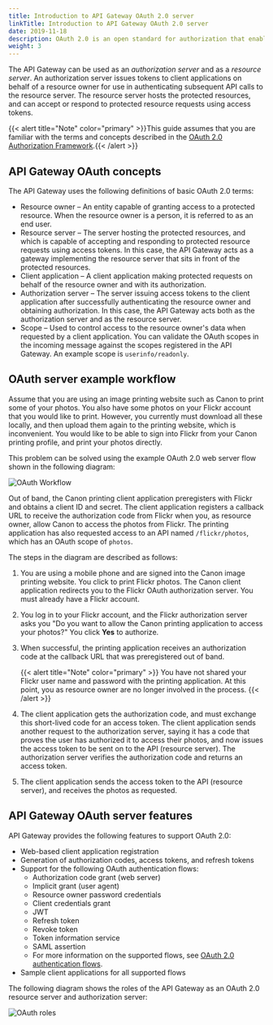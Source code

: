 ```yaml
---
title: Introduction to API Gateway OAuth 2.0 server
linkTitle: Introduction to API Gateway OAuth 2.0 server
date: 2019-11-18
description: OAuth 2.0 is an open standard for authorization that enables client applications to access server resources on behalf of a specific *resource owner*. OAuth also enables resource owners (end users) to authorize limited third-party access to their server resources without sharing their credentials. For example, a Gmail user could allow LinkedIn or Flickr to have access to their list of contacts without sharing their Gmail user name and password.
weight: 3
---
```

The API Gateway can be used as an *authorization server*
and as a *resource server*. An authorization server issues tokens to client applications on behalf of a resource owner for use in authenticating subsequent API calls to the resource server. The resource server hosts the protected resources, and can accept or respond to protected resource requests using access tokens.

{{< alert title="Note" color="primary" >}}This guide assumes that you are familiar with the terms and concepts described in the [OAuth 2.0 Authorization Framework](http://tools.ietf.org/html/rfc6749).{{< /alert >}}

## API Gateway OAuth concepts

The API Gateway uses the following definitions of basic OAuth 2.0 terms:

* Resource owner – An entity capable of granting access to a protected resource. When the resource owner is a person, it is referred to as an end user.
* Resource server – The server hosting the protected resources, and which is capable of accepting and responding to protected resource requests using access tokens. In this case, the API Gateway acts as a gateway implementing the resource server that sits in front of the protected resources.
* Client application – A client application making protected requests on behalf of the resource owner and with its authorization.
* Authorization server – The server issuing access tokens to the client application after successfully authenticating the resource owner and obtaining authorization. In this case, the API Gateway acts both as the authorization server and as the resource server.
* Scope – Used to control access to the resource owner's data when requested by a client application. You can validate the OAuth scopes in the incoming message against the scopes registered in the API Gateway. An example scope is `userinfo/readonly`.

## OAuth server example workflow

Assume that you are using an image printing website such as Canon to print some of your photos. You also have some photos on your Flickr account that you would like to print. However, you currently must download all these locally, and then upload them again to the printing website, which is inconvenient. You would like to be able to sign into Flickr from your Canon printing profile, and print your photos directly.

This problem can be solved using the example OAuth 2.0 web server flow shown in the following diagram:

![OAuth Workflow](/Images/OAuth/APIgw_Oauth_ex_client_workfl.png)

Out of band, the Canon printing client application preregisters with Flickr and obtains a client ID and secret. The client application registers a callback URL to receive the authorization code from Flickr when you, as resource owner, allow Canon to access the photos from Flickr. The printing application has also requested access to an API named `/flickr/photos`, which has an OAuth scope of `photos`.

The steps in the diagram are described as follows:

1. You are using a mobile phone and are signed into the Canon image printing website. You click to print Flickr photos. The Canon client application redirects you to the Flickr OAuth authorization server. You must already have a Flickr account.
2. You log in to your Flickr account, and the Flickr authorization server asks you "Do you want to allow the Canon printing application to access your photos?" You click **Yes**
    to authorize.
3. When successful, the printing application receives an authorization code at the callback URL that was preregistered out of band.

    {{< alert title="Note" color="primary" >}}
    You have not shared your Flickr user name and password with the printing application. At this point, you as resource owner are no longer involved in the process.
    {{< /alert >}}

4. The client application gets the authorization code, and must exchange this short-lived code for an access token. The client application sends another request to the authorization server, saying it has a code that proves the user has authorized it to access their photos, and now issues the access token to be sent on to the API (resource server). The authorization server verifies the authorization code and returns an access token.
5. The client application sends the access token to the API (resource server), and receives the photos as requested.

## API Gateway OAuth server features

API Gateway provides the following features to support OAuth 2.0:

* Web-based client application registration
* Generation of authorization codes, access tokens, and refresh tokens
* Support for the following OAuth authentication flows:
  * Authorization code grant (web server)
  * Implicit grant (user agent)
  * Resource owner password credentials
  * Client credentials grant
  * JWT
  * Refresh token
  * Revoke token
  * Token information service
  * SAML assertion
  * For more information on the supported flows, see [OAuth 2.0 authentication flows](/docs/apigw_oauth/oauth_flows).
* Sample client applications for all supported flows

The following diagram shows the roles of the API Gateway as an OAuth 2.0 resource server and authorization server:

![OAuth roles](/Images/OAuth/APIgw_OAuth_Roles1.png)
